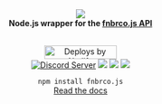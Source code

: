 <div align="center">
  <img src="https://i.switchblade.xyz/fnbrco.png"><br>
  <b>Node.js wrapper for the <a href="https://fnbr.co/api/docs">fnbrco.js API</a></b>
  <br><br>
  <p>
    <a href="https://netlify.com/"><img src="https://i.imgur.com/oJjg6fA.png" alt="Deploys by Netlify" width="128" height="24"></a>
    <br>
    <a href="https://support.switchblade.xyz/"><img src="https://img.shields.io/badge/dynamic/json.svg?label=chat%20on%20Discord&colorB=7289DA&url=https%3A%2F%2Fdiscordapp.com%2Fapi%2Fservers%2F445203868624748555%2Fembed.json&query=%24.members.length&suffix=%20online" alt="Discord Server"/></a>
    <a href="https://travis-ci.org/SwitchbladeBot/fnbrco.js"><img src="https://api.travis-ci.org/SwitchbladeBot/fnbrco.js.svg"/></a>
    <a href="https://david-dm.org/SwitchbladeBot/fnbrco.js"><img src="https://david-dm.org/SwitchbladeBot/fnbrco.js/status.svg"/></a>
    <a href="https://david-dm.org/SwitchbladeBot/fnbrco.js?type=dev"><img src="https://david-dm.org/SwitchbladeBot/fnbrco.js/dev-status.svg"/></a>
  </p>
  
  `npm install fnbrco.js`
  <br>
  <a href="https://fnbrcojs.switchblade.xyz/?api=fnbrco">Read the docs</a>
</div>
